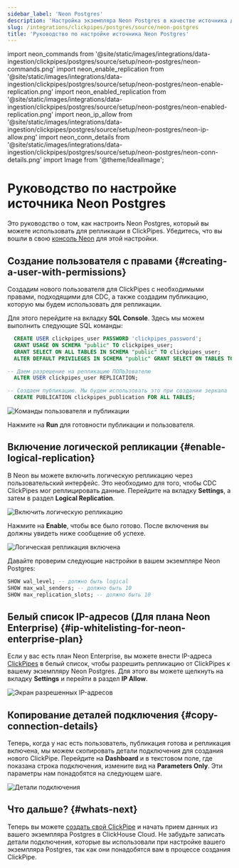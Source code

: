 ```yaml
---
sidebar_label: 'Neon Postgres'
description: 'Настройка экземпляра Neon Postgres в качестве источника для ClickPipes'
slug: /integrations/clickpipes/postgres/source/neon-postgres
title: 'Руководство по настройке источника Neon Postgres'
---
```


import neon_commands from '@site/static/images/integrations/data-ingestion/clickpipes/postgres/source/setup/neon-postgres/neon-commands.png'
import neon_enable_replication from '@site/static/images/integrations/data-ingestion/clickpipes/postgres/source/setup/neon-postgres/neon-enable-replication.png'
import neon_enabled_replication from '@site/static/images/integrations/data-ingestion/clickpipes/postgres/source/setup/neon-postgres/neon-enabled-replication.png'
import neon_ip_allow from '@site/static/images/integrations/data-ingestion/clickpipes/postgres/source/setup/neon-postgres/neon-ip-allow.png'
import neon_conn_details from '@site/static/images/integrations/data-ingestion/clickpipes/postgres/source/setup/neon-postgres/neon-conn-details.png'
import Image from '@theme/IdealImage';


# Руководство по настройке источника Neon Postgres

Это руководство о том, как настроить Neon Postgres, который вы можете использовать для репликации в ClickPipes.
Убедитесь, что вы вошли в свою [консоль Neon](https://console.neon.tech/app/projects) для этой настройки.

## Создание пользователя с правами {#creating-a-user-with-permissions}

Создадим нового пользователя для ClickPipes с необходимыми правами, подходящими для CDC, а также создадим публикацию, которую мы будем использовать для репликации.

Для этого перейдите на вкладку **SQL Console**.
Здесь мы можем выполнить следующие SQL команды:

```sql
  CREATE USER clickpipes_user PASSWORD 'clickpipes_password';
  GRANT USAGE ON SCHEMA "public" TO clickpipes_user;
  GRANT SELECT ON ALL TABLES IN SCHEMA "public" TO clickpipes_user;
  ALTER DEFAULT PRIVILEGES IN SCHEMA "public" GRANT SELECT ON TABLES TO clickpipes_user;

-- Даем разрешение на репликацию ПОЛЬЗователю
  ALTER USER clickpipes_user REPLICATION;

-- Создаем публикацию. Мы будем использовать это при создании зеркала
  CREATE PUBLICATION clickpipes_publication FOR ALL TABLES;
```

<Image size="lg" img={neon_commands} alt="Команды пользователя и публикации" border/>

Нажмите на **Run** для готовности публикации и пользователя.

## Включение логической репликации {#enable-logical-replication}
В Neon вы можете включить логическую репликацию через пользовательский интерфейс. Это необходимо для того, чтобы CDC ClickPipes мог реплицировать данные.
Перейдите на вкладку **Settings**, а затем в раздел **Logical Replication**.

<Image size="lg" img={neon_enable_replication} alt="Включить логическую репликацию" border/>

Нажмите на **Enable**, чтобы все было готово. После включения вы должны увидеть ниже сообщение об успехе.

<Image size="lg" img={neon_enabled_replication} alt="Логическая репликация включена" border/>

Давайте проверим следующие настройки в вашем экземпляре Neon Postgres:
```sql
SHOW wal_level; -- должно быть logical
SHOW max_wal_senders; -- должно быть 10
SHOW max_replication_slots; -- должно быть 10
```

## Белый список IP-адресов (Для плана Neon Enterprise) {#ip-whitelisting-for-neon-enterprise-plan}
Если у вас есть план Neon Enterprise, вы можете внести IP-адреса [ClickPipes](../../index.md#list-of-static-ips) в белый список, чтобы разрешить репликацию от ClickPipes к вашему экземпляру Neon Postgres.
Для этого вы можете щелкнуть на вкладку **Settings** и перейти в раздел **IP Allow**.

<Image size="lg" img={neon_ip_allow} alt="Экран разрешенных IP-адресов" border/>

## Копирование деталей подключения {#copy-connection-details}
Теперь, когда у нас есть пользователь, публикация готова и репликация включена, мы можем скопировать детали подключения для создания нового ClickPipe.
Перейдите на **Dashboard** и в текстовом поле, где показана строка подключения, измените вид на **Parameters Only**. Эти параметры нам понадобятся на следующем шаге.

<Image size="lg" img={neon_conn_details} alt="Детали подключения" border/>

## Что дальше? {#whats-next}

Теперь вы можете [создать свой ClickPipe](../index.md) и начать прием данных из вашего экземпляра Postgres в ClickHouse Cloud.
Не забудьте записать детали подключения, которые вы использовали при настройке вашего экземпляра Postgres, так как они понадобятся вам в процессе создания ClickPipe.
